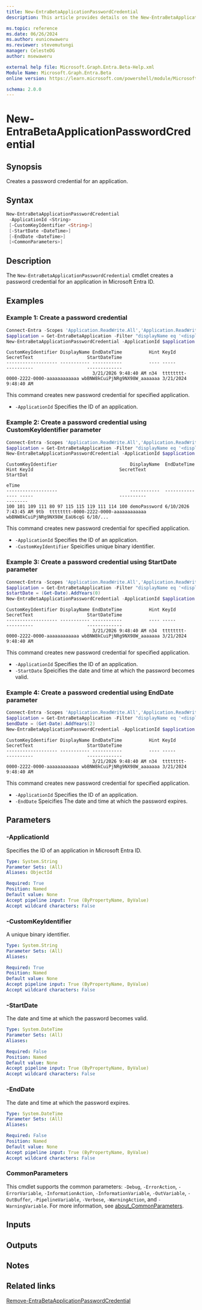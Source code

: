 ```yaml
---
title: New-EntraBetaApplicationPasswordCredential
description: This article provides details on the New-EntraBetaApplicationPasswordCredential command.

ms.topic: reference
ms.date: 06/26/2024
ms.author: eunicewaweru
ms.reviewer: stevemutungi
manager: CelesteDG
author: msewaweru

external help file: Microsoft.Graph.Entra.Beta-Help.xml
Module Name: Microsoft.Graph.Entra.Beta
online version: https://learn.microsoft.com/powershell/module/Microsoft.Graph.Entra.Beta/New-EntraBetaApplicationPasswordCredential

schema: 2.0.0
---
```


# New-EntraBetaApplicationPasswordCredential

## Synopsis

Creates a password credential for an application.

## Syntax

```powershell
New-EntraBetaApplicationPasswordCredential
 -ApplicationId <String>
 [-CustomKeyIdentifier <String>]
 [-StartDate <DateTime>]
 [-EndDate <DateTime>]
 [<CommonParameters>]
```

## Description

The `New-EntraBetaApplicationPasswordCredential` cmdlet creates a password credential for an application in Microsoft Entra ID.

## Examples

### Example 1: Create a password credential

```powershell
Connect-Entra -Scopes 'Application.ReadWrite.All','Application.ReadWrite.OwnedBy'
$application = Get-EntraBetaApplication -Filter "displayName eq '<displayName>'"
New-EntraBetaApplicationPasswordCredential -ApplicationId $application.Id
```

```Output
CustomKeyIdentifier DisplayName EndDateTime          Hint KeyId                                SecretText                    StartDateTime
------------------- ----------- -----------          ---- -----                                ----------                    -------------
                                3/21/2026 9:48:40 AM n34  tttttttt-0000-2222-0000-aaaaaaaaaaaa wbBNW8kCuiPjNRg9NX98W_aaaaaaa 3/21/2024 9:48:40 AM
```

This command creates new password credential for specified application.

- `-ApplicationId` Specifies the ID of an application.

### Example 2: Create a password credential using CustomKeyIdentifier parameter

```powershell
Connect-Entra -Scopes 'Application.ReadWrite.All','Application.ReadWrite.OwnedBy'
$application = Get-EntraBetaApplication -Filter "displayName eq '<displayName>'"
New-EntraBetaApplicationPasswordCredential -ApplicationId $application.Id -CustomKeyIdentifier '<userfriendlyDisplayName>'
```

```Output
CustomKeyIdentifier                           DisplayName  EndDateTime          Hint KeyId                                SecretText                               StartDat
                                                                                                                                                                   eTime
-------------------                           -----------  -----------          ---- -----                                ----------                               --------
100 101 109 111 80 97 115 115 119 111 114 100 demoPassword 6/10/2026 7:43:45 AM 9tb  tttttttt-0000-2222-0000-aaaaaaaaaaaa wbBNW8kCuiPjNRg9NX98W_EaU6cqG 6/10/...
```

This command creates new password credential for specified application.

- `-ApplicationId` Specifies the ID of an application.
- `-CustomKeyIdentifier` Speicifies unique binary identifier.

### Example 3: Create a password credential using StartDate parameter

```powershell
Connect-Entra -Scopes 'Application.ReadWrite.All','Application.ReadWrite.OwnedBy'
$application = Get-EntraBetaApplication -Filter "displayName eq '<displayName>'"
$startDate = (Get-Date).AddYears(0)
New-EntraBetaApplicationPasswordCredential -ApplicationId $application.Id -CustomKeyIdentifier '<userfriendlyDisplayName>' -StartDate $startDate
```

```Output
CustomKeyIdentifier DisplayName EndDateTime          Hint KeyId                                SecretText                    StartDateTime
------------------- ----------- -----------          ---- -----                                ----------                    -------------
                                3/21/2026 9:48:40 AM n34  tttttttt-0000-2222-0000-aaaaaaaaaaaa wbBNW8kCuiPjNRg9NX98W_aaaaaaa 3/21/2024 9:48:40 AM
```

This command creates new password credential for specified application.

- `-ApplicationId` Specifies the ID of an application.
- `-StartDate` Speicifies the date and time at which the password becomes valid.

### Example 4: Create a password credential using EndDate parameter

```powershell
Connect-Entra -Scopes 'Application.ReadWrite.All','Application.ReadWrite.OwnedBy'
$application = Get-EntraBetaApplication -Filter "displayName eq '<displayName>'"
$endDate = (Get-Date).AddYears(2)
New-EntraBetaApplicationPasswordCredential -ApplicationId $application.Id -CustomKeyIdentifier '<userfriendlyDisplayName>' -EndDate $endDate
```

```Output
CustomKeyIdentifier DisplayName EndDateTime          Hint KeyId                                SecretText                    StartDateTime
------------------- ----------- -----------          ---- -----                                ----------                    -------------
                                3/21/2026 9:48:40 AM n34  tttttttt-0000-2222-0000-aaaaaaaaaaaa wbBNW8kCuiPjNRg9NX98W_aaaaaaa 3/21/2024 9:48:40 AM
```

This command creates new password credential for specified application.

- `-ApplicationId` Specifies the ID of an application.
- `-EndDate` Speicifies The date and time at which the password expires.

## Parameters

### -ApplicationId

Specifies the ID of an application in Microsoft Entra ID.

```yaml
Type: System.String
Parameter Sets: (All)
Aliases: ObjectId

Required: True
Position: Named
Default value: None
Accept pipeline input: True (ByPropertyName, ByValue)
Accept wildcard characters: False
```

### -CustomKeyIdentifier

A unique binary identifier.

```yaml
Type: System.String
Parameter Sets: (All)
Aliases:

Required: True
Position: Named
Default value: None
Accept pipeline input: True (ByPropertyName, ByValue)
Accept wildcard characters: False
```

### -StartDate

The date and time at which the password becomes valid.

```yaml
Type: System.DateTime
Parameter Sets: (All)
Aliases:

Required: False
Position: Named
Default value: None
Accept pipeline input: True (ByPropertyName, ByValue)
Accept wildcard characters: False
```

### -EndDate

The date and time at which the password expires.

```yaml
Type: System.DateTime
Parameter Sets: (All)
Aliases:

Required: False
Position: Named
Default value: None
Accept pipeline input: True (ByPropertyName, ByValue)
Accept wildcard characters: False
```

### CommonParameters

This cmdlet supports the common parameters: `-Debug`, `-ErrorAction`, `-ErrorVariable`, `-InformationAction`, `-InformationVariable`, `-OutVariable`, `-OutBuffer`, `-PipelineVariable`, `-Verbose`, `-WarningAction`, and `-WarningVariable`. For more information, see [about_CommonParameters](https://go.microsoft.com/fwlink/?LinkID=113216).

## Inputs

## Outputs

## Notes

## Related links

[Remove-EntraBetaApplicationPasswordCredential](Remove-EntraBetaApplicationPasswordCredential.md)
